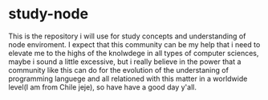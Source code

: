 # study-node
This is the repository i will use for study concepts and understanding of node enviroment.
I expect that this community can be my help that i need to elevate me to the highs of the knolwdege in all types of computer sciences, maybe i sound a little excessive, but i really believe in the power that a community like this can do for the evolution of the understaning of programming languege and all relationed with this matter in a worldwide level(I am from Chile jeje), so have have a good day y'all.
